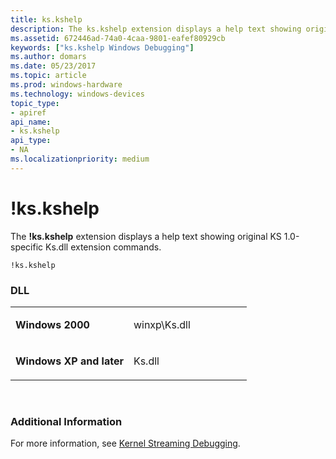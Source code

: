 ```yaml
---
title: ks.kshelp
description: The ks.kshelp extension displays a help text showing original KS 1.0-specific Ks.dll extension commands.
ms.assetid: 672446ad-74a0-4caa-9801-eafef80929cb
keywords: ["ks.kshelp Windows Debugging"]
ms.author: domars
ms.date: 05/23/2017
ms.topic: article
ms.prod: windows-hardware
ms.technology: windows-devices
topic_type:
- apiref
api_name:
- ks.kshelp
api_type:
- NA
ms.localizationpriority: medium
---
```


# !ks.kshelp


The **!ks.kshelp** extension displays a help text showing original KS 1.0-specific Ks.dll extension commands.

```
!ks.kshelp 
```

### <span id="DLL"></span><span id="dll"></span>DLL

<table>
<colgroup>
<col width="50%" />
<col width="50%" />
</colgroup>
<tbody>
<tr class="odd">
<td align="left"><p><strong>Windows 2000</strong></p></td>
<td align="left"><p>winxp\Ks.dll</p></td>
</tr>
<tr class="even">
<td align="left"><p><strong>Windows XP and later</strong></p></td>
<td align="left"><p>Ks.dll</p></td>
</tr>
</tbody>
</table>

 

### <span id="Additional_Information"></span><span id="additional_information"></span><span id="ADDITIONAL_INFORMATION"></span>Additional Information

For more information, see [Kernel Streaming Debugging](kernel-streaming-debugging.md).

 

 





